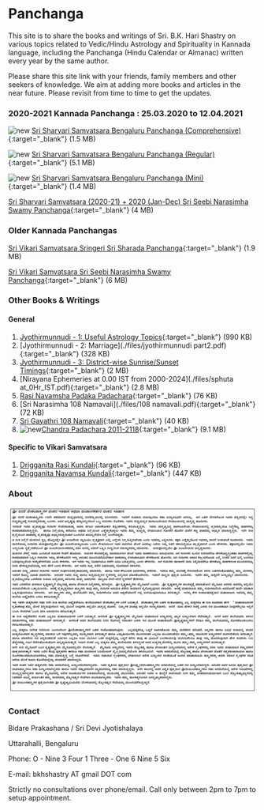 # Panchanga

This site is to share the books and writings of Sri. B.K. Hari Shastry on various topics related to Vedic/Hindu Astrology and Spirituality in Kannada language, including the Panchanga (Hindu Calendar or Almanac) written every year by the same author.

Please share this site link with your friends, family members and other seekers of knowledge. We aim at adding more books and articles in the near future. Please revisit from time to time to get the updates.

### 2020-2021 Kannada Panchanga : 25.03.2020 to 12.04.2021
![new](https://panchanga.karigiri.net/new.png "NEW")
[Sri Sharvari Samvatsara Bengaluru Panchanga (Comprehensive)](./files/sharvari_50.pdf){:target="_blank"} (1.5 MB)

![new](https://panchanga.karigiri.net/new.png "NEW")
[Sri Sharvari Samvatsara Bengaluru Panchanga (Regular)](./files/sharvari_30.pdf){:target="_blank"} (5.1 MB)

![new](https://panchanga.karigiri.net/new.png "NEW")
[Sri Sharvari Samvatsara Bengaluru Panchanga (Mini)](./files/sharvari_20.pdf){:target="_blank"} (1.4 MB)

[Sri Sharvari Samvatsara (2020-21) + 2020 (Jan-Dec) Sri Seebi Narasimha Swamy Panchanga](./files/sharvari_muhurtha_panchanga.pdf){:target="_blank"} (4 MB)

### Older Kannada Panchangas

[Sri Vikari Samvatsara Sringeri Sri Sharada Panchanga](./files/vikari_sringeri_panchanga.pdf){:target="_blank"} (1.9 MB)

[Sri Vikari Samvatsara Sri Seebi Narasimha Swamy Panchanga](./files/sheebi_pan.pdf){:target="_blank"} (6 MB)


### Other Books & Writings

#### General
1. [Jyothirmunnudi - 1: Useful Astrology Topics](./files/jyothirmunnudi_part1.pdf){:target="_blank"} (990 KB)
2. [Jyothirmunnudi - 2: Marriage](./files/jyothirmunnudi part2.pdf){:target="_blank"} (328 KB)
3. [Jyothirmunnudi - 3: District-wise Sunrise/Sunset Timings](./files/jyothirmunnudi_part_3_A5.pdf){:target="_blank"} (2 MB)
4. [Nirayana Ephemeries at 0.00 IST from 2000-2024](./files/sphuta at_0Hr_IST.pdf){:target="_blank"} (2.8 MB)
5. [Rasi Navamsha Padaka Padachara](./files/NEW_raSI_Navamsha_padaka_PADACHARA.pdf){:target="_blank"} (76 KB)
6. [Sri Narasimha 108 Namavali](./files/108 namavali.pdf){:target="_blank"} (72 KB)
7. [Sri Gayathri 108 Namavali](./files/gayatri_saptarshi_108.pdf){:target="_blank"} (40 KB)
8. ![new](https://panchanga.karigiri.net/new.png "NEW")[Chandra Padachara 2011-2118](./files/chandra_padchara_2011_2118.pdf){:target="_blank"} (9.1 MB)



#### Specific to Vikari Samvatsara

1. [Drigganita Rasi Kundali](./files/RASI_vikari.pdf){:target="_blank"} (96 KB)
2. [Drigganita Navamsa Kundali](./files/NAVAMSA_vikari.pdf){:target="_blank"} (447 KB)

### About
![Image](about.png)

### Contact

Bidare Prakashana / Sri Devi Jyotishalaya

Uttarahalli, Bengaluru

Phone: O - Nine 3 Four 1 Three - One 6 Nine 5 Six

E-mail: bkhshastry AT gmail DOT com

Strictly no consultations over phone/email. Call only between 2pm to 7pm to setup appointment.
